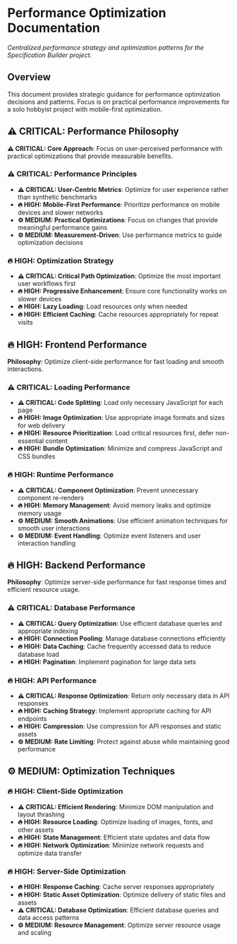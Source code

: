 # Performance Optimization Documentation

*Centralized performance strategy and optimization patterns for the Specification Builder project.*

## Overview

This document provides strategic guidance for performance optimization decisions and patterns. Focus is on practical performance improvements for a solo hobbyist project with mobile-first optimization.

## ⚠️ **CRITICAL**: Performance Philosophy

**⚠️ **CRITICAL**: Core Approach**: Focus on user-perceived performance with practical optimizations that provide measurable benefits.

### ⚠️ **CRITICAL**: Performance Principles
- **⚠️ CRITICAL: User-Centric Metrics**: Optimize for user experience rather than synthetic benchmarks
- **🔥 HIGH: Mobile-First Performance**: Prioritize performance on mobile devices and slower networks
- **⚙️ MEDIUM: Practical Optimizations**: Focus on changes that provide meaningful performance gains
- **⚙️ MEDIUM: Measurement-Driven**: Use performance metrics to guide optimization decisions

### 🔥 **HIGH**: Optimization Strategy
- **⚠️ CRITICAL: Critical Path Optimization**: Optimize the most important user workflows first
- **🔥 HIGH: Progressive Enhancement**: Ensure core functionality works on slower devices
- **🔥 HIGH: Lazy Loading**: Load resources only when needed
- **🔥 HIGH: Efficient Caching**: Cache resources appropriately for repeat visits

## 🔥 **HIGH**: Frontend Performance

**Philosophy**: Optimize client-side performance for fast loading and smooth interactions.

### ⚠️ **CRITICAL**: Loading Performance
- **⚠️ CRITICAL: Code Splitting**: Load only necessary JavaScript for each page
- **🔥 HIGH: Image Optimization**: Use appropriate image formats and sizes for web delivery
- **🔥 HIGH: Resource Prioritization**: Load critical resources first, defer non-essential content
- **🔥 HIGH: Bundle Optimization**: Minimize and compress JavaScript and CSS bundles

### 🔥 **HIGH**: Runtime Performance
- **⚠️ CRITICAL: Component Optimization**: Prevent unnecessary component re-renders
- **🔥 HIGH: Memory Management**: Avoid memory leaks and optimize memory usage
- **⚙️ MEDIUM: Smooth Animations**: Use efficient animation techniques for smooth user interactions
- **⚙️ MEDIUM: Event Handling**: Optimize event listeners and user interaction handling

## 🔥 **HIGH**: Backend Performance

**Philosophy**: Optimize server-side performance for fast response times and efficient resource usage.

### ⚠️ **CRITICAL**: Database Performance
- **⚠️ CRITICAL: Query Optimization**: Use efficient database queries and appropriate indexing
- **🔥 HIGH: Connection Pooling**: Manage database connections efficiently
- **🔥 HIGH: Data Caching**: Cache frequently accessed data to reduce database load
- **🔥 HIGH: Pagination**: Implement pagination for large data sets

### 🔥 **HIGH**: API Performance
- **⚠️ CRITICAL: Response Optimization**: Return only necessary data in API responses
- **🔥 HIGH: Caching Strategy**: Implement appropriate caching for API endpoints
- **🔥 HIGH: Compression**: Use compression for API responses and static assets
- **⚙️ MEDIUM: Rate Limiting**: Protect against abuse while maintaining good performance

## ⚙️ **MEDIUM**: Optimization Techniques

### 🔥 **HIGH**: Client-Side Optimization
- **⚠️ CRITICAL: Efficient Rendering**: Minimize DOM manipulation and layout thrashing
- **🔥 HIGH: Resource Loading**: Optimize loading of images, fonts, and other assets
- **🔥 HIGH: State Management**: Efficient state updates and data flow
- **🔥 HIGH: Network Optimization**: Minimize network requests and optimize data transfer

### 🔥 **HIGH**: Server-Side Optimization
- **🔥 HIGH: Response Caching**: Cache server responses appropriately
- **🔥 HIGH: Static Asset Optimization**: Optimize delivery of static files and assets
- **⚠️ CRITICAL: Database Optimization**: Efficient database queries and data access patterns
- **⚙️ MEDIUM: Resource Management**: Optimize server resource usage and scaling